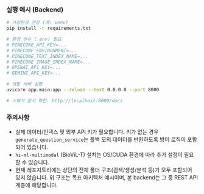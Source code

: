 ### 실행 예시 (Backend)
```bash
# 가상환경 권장 (예: venv)
pip install -r requirements.txt

# 환경 변수 (.env) 필요
# PINECONE_API_KEY=...
# PINECONE_ENVIRONMENT=...
# PINECONE_TEXT_INDEX_NAME=...
# PINECONE_IMAGE_INDEX_NAME=...
# OPENAI_API_KEY=...
# GEMINI_API_KEY=...

# 개발 서버 실행
uvicorn app.main:app --reload --host 0.0.0.0 --port 8000

# 스웨거 문서 확인: http://localhost:8000/docs
```

### 주의사항
- 실제 데이터/인덱스 및 외부 API 키가 필요합니다. 키가 없는 경우 `generate_question_service`는 폴백 모의 데이터를 반환하도록 방어 로직이 포함되어 있습니다.
- `hi-ml-multimodal` (BioViL-T) 설치는 OS/CUDA 환경에 따라 추가 설정이 필요할 수 있습니다.
- 현재 레포지토리에는 상단의 전체 폴더 구조(검색/생성/분석 등)가 모두 포함되어 있지 않습니다. 위 구조는 목표 아키텍처 예시이며, 본 backend는 그 중 REST API 계층에 해당합니다.
